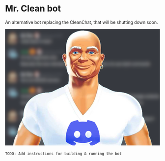 # Mr. Clean bot
An alternative bot replacing the CleanChat, that will be shutting down soon.

![Project logo](./logo.png)

`TODO: Add instructions for building & running the bot`